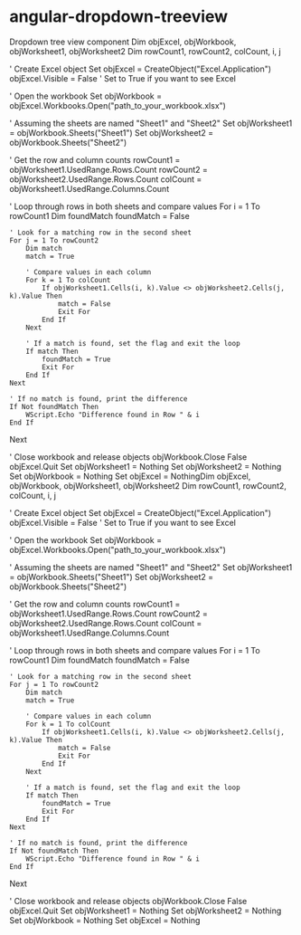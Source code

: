 # angular-dropdown-treeview
Dropdown tree view component
Dim objExcel, objWorkbook, objWorksheet1, objWorksheet2
Dim rowCount1, rowCount2, colCount, i, j

' Create Excel object
Set objExcel = CreateObject("Excel.Application")
objExcel.Visible = False ' Set to True if you want to see Excel

' Open the workbook
Set objWorkbook = objExcel.Workbooks.Open("path_to_your_workbook.xlsx")

' Assuming the sheets are named "Sheet1" and "Sheet2"
Set objWorksheet1 = objWorkbook.Sheets("Sheet1")
Set objWorksheet2 = objWorkbook.Sheets("Sheet2")

' Get the row and column counts
rowCount1 = objWorksheet1.UsedRange.Rows.Count
rowCount2 = objWorksheet2.UsedRange.Rows.Count
colCount = objWorksheet1.UsedRange.Columns.Count

' Loop through rows in both sheets and compare values
For i = 1 To rowCount1
    Dim foundMatch
    foundMatch = False
    
    ' Look for a matching row in the second sheet
    For j = 1 To rowCount2
        Dim match
        match = True

        ' Compare values in each column
        For k = 1 To colCount
            If objWorksheet1.Cells(i, k).Value <> objWorksheet2.Cells(j, k).Value Then
                match = False
                Exit For
            End If
        Next

        ' If a match is found, set the flag and exit the loop
        If match Then
            foundMatch = True
            Exit For
        End If
    Next

    ' If no match is found, print the difference
    If Not foundMatch Then
        WScript.Echo "Difference found in Row " & i
    End If
Next

' Close workbook and release objects
objWorkbook.Close False
objExcel.Quit
Set objWorksheet1 = Nothing
Set objWorksheet2 = Nothing
Set objWorkbook = Nothing
Set objExcel = NothingDim objExcel, objWorkbook, objWorksheet1, objWorksheet2
Dim rowCount1, rowCount2, colCount, i, j

' Create Excel object
Set objExcel = CreateObject("Excel.Application")
objExcel.Visible = False ' Set to True if you want to see Excel

' Open the workbook
Set objWorkbook = objExcel.Workbooks.Open("path_to_your_workbook.xlsx")

' Assuming the sheets are named "Sheet1" and "Sheet2"
Set objWorksheet1 = objWorkbook.Sheets("Sheet1")
Set objWorksheet2 = objWorkbook.Sheets("Sheet2")

' Get the row and column counts
rowCount1 = objWorksheet1.UsedRange.Rows.Count
rowCount2 = objWorksheet2.UsedRange.Rows.Count
colCount = objWorksheet1.UsedRange.Columns.Count

' Loop through rows in both sheets and compare values
For i = 1 To rowCount1
    Dim foundMatch
    foundMatch = False
    
    ' Look for a matching row in the second sheet
    For j = 1 To rowCount2
        Dim match
        match = True

        ' Compare values in each column
        For k = 1 To colCount
            If objWorksheet1.Cells(i, k).Value <> objWorksheet2.Cells(j, k).Value Then
                match = False
                Exit For
            End If
        Next

        ' If a match is found, set the flag and exit the loop
        If match Then
            foundMatch = True
            Exit For
        End If
    Next

    ' If no match is found, print the difference
    If Not foundMatch Then
        WScript.Echo "Difference found in Row " & i
    End If
Next

' Close workbook and release objects
objWorkbook.Close False
objExcel.Quit
Set objWorksheet1 = Nothing
Set objWorksheet2 = Nothing
Set objWorkbook = Nothing
Set objExcel = Nothing

